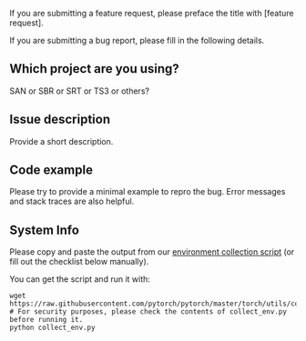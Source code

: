 If you are submitting a feature request, please preface the title with [feature request].

If you are submitting a bug report, please fill in the following details.

## Which project are you using?
SAN or SBR or SRT or TS3 or others?

## Issue description

Provide a short description.

## Code example

Please try to provide a minimal example to repro the bug.
Error messages and stack traces are also helpful.

## System Info
Please copy and paste the output from our
[environment collection script](https://raw.githubusercontent.com/pytorch/pytorch/master/torch/utils/collect_env.py)
(or fill out the checklist below manually).

You can get the script and run it with:
```
wget https://raw.githubusercontent.com/pytorch/pytorch/master/torch/utils/collect_env.py
# For security purposes, please check the contents of collect_env.py before running it.
python collect_env.py
```
